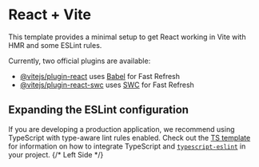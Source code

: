 # React + Vite

This template provides a minimal setup to get React working in Vite with HMR and some ESLint rules.

Currently, two official plugins are available:

- [@vitejs/plugin-react](https://github.com/vitejs/vite-plugin-react/blob/main/packages/plugin-react) uses [Babel](https://babeljs.io/) for Fast Refresh
- [@vitejs/plugin-react-swc](https://github.com/vitejs/vite-plugin-react/blob/main/packages/plugin-react-swc) uses [SWC](https://swc.rs/) for Fast Refresh

## Expanding the ESLint configuration

If you are developing a production application, we recommend using TypeScript with type-aware lint rules enabled. Check out the [TS template](https://github.com/vitejs/vite/tree/main/packages/create-vite/template-react-ts) for information on how to integrate TypeScript and [`typescript-eslint`](https://typescript-eslint.io) in your project.
{/* Left Side */}
<div
  style={{
    flex: 1,
    background: "linear-gradient(135deg, #667eea, #764ba2)", // ✅ same for both screens
    color: "#fff",
    display: "flex",
    flexDirection: "column",
    justifyContent: "center",
    alignItems: "center",
    padding: "40px",
    textAlign: "center",
  }}
>
